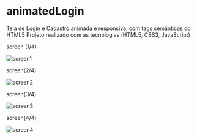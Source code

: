 # animatedLogin

Tela de Login e Cadastro animada e responsiva, com tags semânticas do HTML5 
Projeto realizado com as tecnologias (HTML5, CSS3, JavaScript)

screen (1/4)


![screen1](https://user-images.githubusercontent.com/92833379/157290349-15511dcf-d7e4-49d7-89f1-84be44741444.png)


screen(2/4)


![screen2](https://user-images.githubusercontent.com/92833379/157290379-14e09603-1999-4e20-8371-4315d4c0a666.png)



screen(3/4)


![screen3](https://user-images.githubusercontent.com/92833379/157290409-fa1a0a20-0ad1-49c4-88b8-fce134169cb6.png)



screen(4/4)


![screen4](https://user-images.githubusercontent.com/92833379/157290445-b685f2a2-ef02-4a0f-bcc2-6961ce31c051.png)
